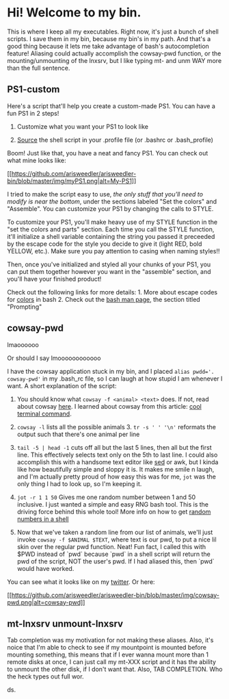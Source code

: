 # Hi! Welcome to my bin.

This is where I keep all my executables. Right now, it's just a bunch of shell scripts. I save them in my bin, because my bin's in my path. And that's a good thing because it lets me take advantage of bash's autocompletion feature! Aliasing could actually accomplish the cowsay-pwd function, or the mounting/unmounting of the lnxsrv, but I like typing mt-<tab> and unm<tab> WAY more than the full sentence.

## PS1-custom

Here's a script that'll help you create a custom-made PS1. You can have a fun PS1 in 2 steps!

1. Customize what you want your PS1 to look like

2. [Source](https://stackoverflow.com/questions/45761508/whats-the-difference-between-script-or-source-script-bash-script) the shell script in your .profile file (or .bashrc or .bash_profile)

Boom! Just like that, you have a neat and fancy PS1. You can check out what mine looks like:

[[https://github.com/arisweedler/arisweedler-bin/blob/master/img/myPS1.png|alt=My-PS1]]
 
I tried to make the script easy to use, *the only stuff that you'll need to modify is near the bottom*, under the sections labeled "Set the colors" and "Assemble". You can customize your PS1 by changing the calls to STYLE.
 
To customize your PS1, you'll make heavy use of my STYLE function in the "set the colors and parts" section. Each time you call the STYLE function, it'll initialize a shell variable containing the string you passed it preceeded by the escape code for the style you decide to give it (light RED, bold YELLOW, etc.). Make sure you pay attention to casing when naming styles!!

Then, once you've initialized and styled all your chunks of your PS1, you can put them together however you want in the "assemble" section, and you'll have your finished product!

Check out the following links for more details: 1. More about escape codes for [colors](http://tldp.org/HOWTO/Bash-Prompt-HOWTO/x329.html) in bash 2. Check out the [bash man page](https://linux.die.net/man/1/bash), the section titled "Prompting"

## cowsay-pwd

lmaoooooo

Or should I say lmoooooooooooo

I have the cowsay application stuck in my bin, and I placed `alias pwdd='. cowsay-pwd'` in my .bash_rc file, so I can laugh at how stupid I am whenever I want. A short explanation of the script:

1. You should know what `cowsay -f <animal> <text>` does. If not, read about cowsay [here](https://askubuntu.com/questions/527501/what-cowsay-characters-does-ubuntu-have-by-default-and-how-can-i-test-them). I learned about cowsay from this article: [cool terminal command](http://smashingtips.com/linux/cool-terminal-commands-for-linux).

2. `cowsay -l` lists all the possible animals 3. `tr -s ' ' '\n'` reformats the output such that there's one animal per line

4. `tail -5 | head -1` cuts off all but the last 5 lines, then all but the first line. This effectively selects text only on the 5th to last line. I could also accomplish this with a handsome text editor like [sed](https://stackoverflow.com/questions/6022384/bash-tool-to-get-nth-line-from-a-file) or awk, but I kinda like how beautifully simple and sloppy it is. It makes me smile n laugh, and I'm actually pretty proud of how easy this was for me, `jot` was the only thing I had to look up, so I'm keeping it.

5. `jot -r 1 1 50` Gives me one random number between 1 and 50 inclusive. I just wanted a simple and easy RNG bash tool. This is the driving force behind this whole tool! More info on how to get [random numbers in a shell](https://stackoverflow.com/questions/2556190/random-number-from-a-range-in-a-bash-script)

6. Now that we've taken a random line from our list of animals, we'll just invoke `cowsay -f $ANIMAL $TEXT`, where text is our pwd, to put a nice lil skin over the regular pwd function. Neat! Fun fact, I called this with $PWD instead of \`pwd\` because \`pwd\` in a shell script will return the pwd of the script, NOT the user's pwd. If I had aliased this, then \`pwd\` would have worked.

You can see what it looks like on my
[twitter](https://twitter.com/Adsweed/status/954638087660777475). Or here:

[[https://github.com/arisweedler/arisweedler-bin/blob/master/img/cowsay-pwd.png|alt=cowsay-pwd]]

## mt-lnxsrv unmount-lnxsrv

Tab completion was my motivation for not making these aliases. Also, it's noice that I'm able to check to see if my mountpoint is mounted before mounting something, this means that if I ever wanna mount more than 1 remote disks at once, I can just call my mt-XXX script and it has the ability to unmount the other disk, if I don't want that. Also, TAB COMPLETION. Who the heck types out full wor.

ds.

